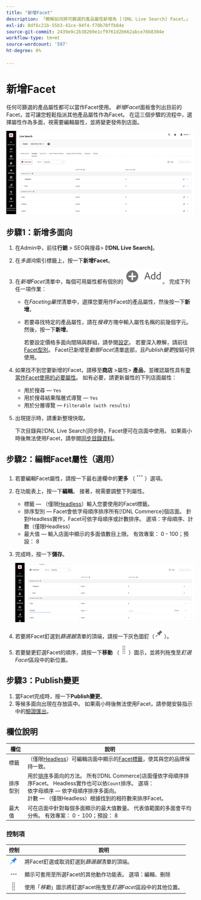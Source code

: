 ```yaml
---
title: "新增Facet"
description: 「瞭解如何將可篩選的產品屬性新增為 [!DNL Live Search] Facet。」
exl-id: 0df6c21b-55b3-41ce-94f4-f70b70ffb84e
source-git-commit: 2439e9c2b38269e1cf9761d2b662abce76b8304e
workflow-type: tm+mt
source-wordcount: '597'
ht-degree: 0%

---
```


# 新增Facet

任何可篩選的產品屬性都可以當作Facet使用。 *新增Facet*&#x200B;面板會列出目前的Facet，並可讓您輕鬆指派其他產品屬性作為Facet。 在這三個步驟的流程中，選擇屬性作為多面，視需要編輯屬性，並將變更發佈到店面。

![新增Facet](assets/facets-add.png)

## 步驟1：新增多面向

1. 在Admin中，前往&#x200B;**行銷** > SEO與搜尋> **[!DNL Live Search]**。
1. 在&#x200B;*多面向*&#x200B;索引標籤上，按一下&#x200B;**新增Facet**。
1. 在&#x200B;*新增Facet*&#x200B;清單中，每個可用屬性都有個別的![新增按鈕](assets/btn-add.png)。 完成下列任一項作業：

   * 在&#x200B;*Faceting屬性*&#x200B;清單中，選擇您要用作Facet的產品屬性，然後按一下&#x200B;**新增**。
   * 若要尋找特定的產品屬性，請在&#x200B;*搜尋*&#x200B;方塊中輸入屬性名稱的前幾個字元。 然後，按一下&#x200B;**新增**。

     若要設定價格多面向間隔與群組，請參閱[設定](settings.md)。 若要深入瞭解，請前往[Facet型別](facets-type.md)。
Facet已新增至*動態Facet*&#x200B;清單底部，且&#x200B;*Publish變更*&#x200B;按鈕可供使用。

1. 如果找不到您要新增的Facet，請移至&#x200B;**商店** >屬性> **產品**，並確認屬性具有[要當作Facet使用的必要屬性](facets.md)。 如有必要，請更新屬性的下列店面屬性：

   * 用於搜尋 — `Yes`
   * 用於搜尋結果階層式導覽 — `Yes`
   * 用於分層導覽 — `Filterable (with results)`

1. 出現提示時，請重新整理快取。

   下次目錄與[!DNL Live Search]同步時，Facet便可在店面中使用。 如果兩小時後無法使用Facet，請參閱[同步目錄資料](install.md#synchronize-catalog-data)。

## 步驟2：編輯Facet屬性（選用）

1. 若要編輯Facet屬性，請按一下最右邊欄中的&#x200B;**更多** （![更多選取器](assets/btn-more.png)）選項。
1. 在功能表上，按一下&#x200B;**編輯**。 接著，視需要調整下列屬性。

   * 標籤 — （僅限[Headless](facets-type.md)）輸入您要使用的Facet標籤。
   * 排序型別 — Facet會依字母順序排序所有[!DNL Commerce]個店面。 針對Headless實作，Facet可依字母順序或計數排序。 選項：字母順序、計數（僅限Headless）
   * 最大值 — 輸入店面中顯示的多面值數目上限。 有效專案： 0 - 100；預設： 8

1. 完成時，按一下&#x200B;**儲存**。

   ![編輯Facet](assets/facet-edit.png)

1. 若要將Facet釘選到&#x200B;*篩選器*&#x200B;清單的頂端，請按一下灰色圖釘（![釘選器](assets/btn-pin-gray.png)）。
1. 若要變更釘選Facet的順序，請按一下&#x200B;**移動** （![移動選取器](assets/btn-move.png)）圖示，並將列拖曳至&#x200B;*釘選Facet*&#x200B;區段中的新位置。

## 步驟3：Publish變更

1. 當Facet完成時，按一下&#x200B;**Publish變更**。
1. 等候多面向出現在存放區中。
如果兩小時後無法使用Facet，請參閱安裝指示中的[驗證匯出](install.md#synchronize-catalog-data)。

## 欄位說明

| 欄位 | 說明 |
|--- |--- |
| 標籤 | （僅限[Headless](facets-type.md)）可編輯店面中顯示的[Facet標籤](facets-type.md)，使其與您的品牌保持一致。 |
| 排序型別 | 用於[排序](facets-type.md)多面向的方法。 所有[!DNL Commerce]店面僅依字母順序排序Facet。 Headless實作也可以依`Count`排序。 選項：<br />依字母順序 — 依字母順序排序多面向。<br />計數 — （僅限Headless）根據找到的相符數來排序Facet。 |
| 最大值 | 可在店面中針對每個多面顯示的最大值數量。 代表值範圍的多面會平均分佈。 有效專案： 0 - 100；預設： 8 |

### 控制項

| 控制 | 說明 |
|--- |--- |
| ![釘選器](assets/btn-pin-blue.png) | 將Facet釘選或取消釘選到&#x200B;*篩選器*&#x200B;清單的頂端。 |
| ![更多選擇器](assets/btn-more.png) | 顯示可套用至所選Facet的其他動作功能表。 選項：編輯、刪除 |
| ![移動選擇器](assets/btn-move.png) | 使用「*移動*」圖示將釘選Facet拖曳至&#x200B;*釘選Facet*&#x200B;區段中的其他位置。 |
